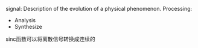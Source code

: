 signal: Description of the evolution of a physical phenomenon.
Processing:
- Analysis
- Synthesize


sinc函数可以将离散信号转换成连续的
